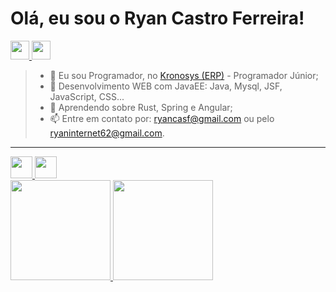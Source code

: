 # Olá, eu sou o Ryan Castro Ferreira!
<a href="mailto:ryaninternet62@gmail.com" target="_blank">
   <img height="30" src="https://img.shields.io/badge/Gmail-D14836?style=for-the-badge&logo=gmail&logoColor=white">
</a>
<a href="https://www.linkedin.com/in/ryan-castro-ferreira" >
    <img height="30" src="https://img.shields.io/badge/LinkedIn-0077B5?style=for-the-badge&logo=linkedin&logoColor=white">
</a>

> - 🔭 Eu sou Programador, no <a target="_blank" href="https://kronosys.com.br/global/">Kronosys (ERP)</a> - Programador Júnior;<br />
> - 🌱 Desenvolvimento WEB com JavaEE: Java, Mysql, JSF, JavaScript, CSS...<br />
> - 🌱 Aprendendo sobre Rust, Spring e Angular;<br />
> - 📫 Entre em contato por: <a href="mailto:ryancasf@gmail.com">ryancasf@gmail.com</a> ou pelo <a href="mailto:ryaninternet62@gmail.com">ryaninternet62@gmail.com</a>.<br />
<hr />
<a href="https://spring.io/">
  <img height= "35" src="https://img.shields.io/badge/Spring-6DB33F?style=for-the-badge&logo=spring&logoColor=white">
</a>
<a href="https://angular.io/">
   <img height= "35" src="https://img.shields.io/badge/Angular-DD0031?style=for-the-badge&logo=angular&logoColor=white">
</a>

<div>
  <a href="https://github.com/RyanCasf">
    <img height="160em" src="https://github-readme-stats.vercel.app/api?username=RyanCasf&show_icons=true&theme=dark&include_all_commits=true&count_private=true&hide=prs,stars" />
    <img height="160em" src="https://github-readme-stats.vercel.app/api/top-langs/?username=RyanCasf&layout=compact&langs_count=8&theme=dark" />
  </a>
</div>
